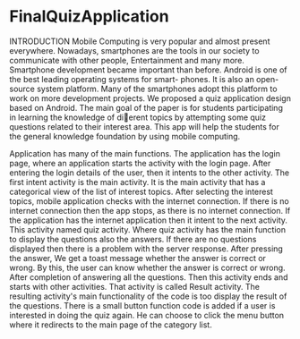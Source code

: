 # FinalQuizApplication

INTRODUCTION
Mobile Computing is very popular and almost present everywhere. Nowadays,
smartphones are the tools in our society to communicate with other people,
Entertainment and many more. Smartphone development became important
than before. Android is one of the best leading operating systems for smart-
phones. It is also an open-source system platform. Many of the smartphones
adopt this platform to work on more development projects. We proposed a quiz
application design based on Android. The main goal of the paper is for students
participating in learning the knowledge of dierent topics by attempting some
quiz questions related to their interest area. This app will help the students for 
the general knowledge foundation by using mobile computing.



Application has many of the main functions. The application has the login page,
where an application starts the activity with the login page. After entering the
login details of the user, then it intents to the other activity. The first intent
activity is the main activity. It is the main activity that has a categorical view of
the list of interest topics. After selecting the interest topics, mobile application
checks with the internet connection. If there is no internet connection then the
app stops, as there is no internet connection. If the application has the internet
application then it intent to the next activity. This activity named quiz activity.
Where quiz activity has the main function to display the questions also the
answers. If there are no questions displayed then there is a problem with the
server response. After pressing the answer, We get a toast message whether the
answer is correct or wrong. By this, the user can know whether the answer is
correct or wrong. After completion of answering all the questions. Then this
activity ends and starts with other activities. That activity is called Result
activity. The resulting activity's main functionality of the code is too display
the result of the questions. There is a small button function code is added if
a user is interested in doing the quiz again. He can choose to click the menu
button where it redirects to the main page of the category list.
